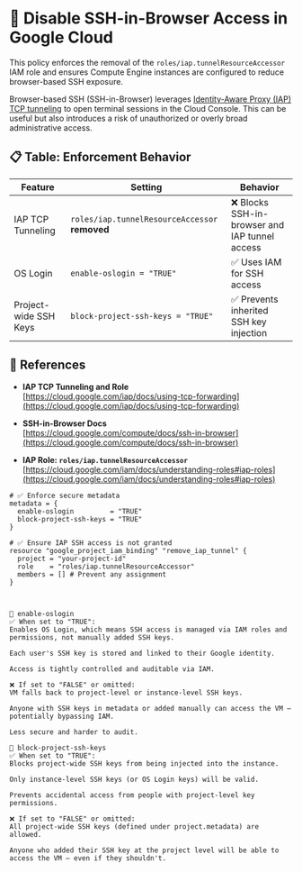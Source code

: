 # 🚫 Disable SSH-in-Browser Access in Google Cloud

This policy enforces the removal of the `roles/iap.tunnelResourceAccessor` IAM role and ensures Compute Engine instances are configured to reduce browser-based SSH exposure.

Browser-based SSH (SSH-in-Browser) leverages [Identity-Aware Proxy (IAP) TCP tunneling](https://cloud.google.com/iap/docs/using-tcp-forwarding) to open terminal sessions in the Cloud Console. This can be useful but also introduces a risk of unauthorized or overly broad administrative access.

## 📋 Table: Enforcement Behavior

| Feature                        | Setting                                       | Behavior                                     |
|-------------------------------|-----------------------------------------------|----------------------------------------------|
| IAP TCP Tunneling             | `roles/iap.tunnelResourceAccessor` **removed** | ❌ Blocks SSH-in-browser and IAP tunnel access |
| OS Login                      | `enable-oslogin = "TRUE"`                    | ✅ Uses IAM for SSH access                    |
| Project-wide SSH Keys         | `block-project-ssh-keys = "TRUE"`            | ✅ Prevents inherited SSH key injection       |

## 📘 References

- **IAP TCP Tunneling and Role**  
  [https://cloud.google.com/iap/docs/using-tcp-forwarding](https://cloud.google.com/iap/docs/using-tcp-forwarding)

- **SSH-in-Browser Docs**  
  [https://cloud.google.com/compute/docs/ssh-in-browser](https://cloud.google.com/compute/docs/ssh-in-browser)

- **IAP Role: `roles/iap.tunnelResourceAccessor`**  
  [https://cloud.google.com/iam/docs/understanding-roles#iap-roles](https://cloud.google.com/iam/docs/understanding-roles#iap-roles)

```hcl
# ✅ Enforce secure metadata
metadata = {
  enable-oslogin         = "TRUE"
  block-project-ssh-keys = "TRUE"
}

# ✅ Ensure IAP SSH access is not granted
resource "google_project_iam_binding" "remove_iap_tunnel" {
  project = "your-project-id"
  role    = "roles/iap.tunnelResourceAccessor"
  members = [] # Prevent any assignment
}



🔧 enable-oslogin
✅ When set to "TRUE":
Enables OS Login, which means SSH access is managed via IAM roles and permissions, not manually added SSH keys.

Each user's SSH key is stored and linked to their Google identity.

Access is tightly controlled and auditable via IAM.

❌ If set to "FALSE" or omitted:
VM falls back to project-level or instance-level SSH keys.

Anyone with SSH keys in metadata or added manually can access the VM — potentially bypassing IAM.

Less secure and harder to audit.

🔧 block-project-ssh-keys
✅ When set to "TRUE":
Blocks project-wide SSH keys from being injected into the instance.

Only instance-level SSH keys (or OS Login keys) will be valid.

Prevents accidental access from people with project-level key permissions.

❌ If set to "FALSE" or omitted:
All project-wide SSH keys (defined under project.metadata) are allowed.

Anyone who added their SSH key at the project level will be able to access the VM — even if they shouldn't.


